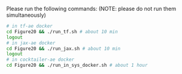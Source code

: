 Please run the following commands: (NOTE: please do not run them simultaneously)
```bash
# in tf-ae docker 
cd Figure20 && ./run_tf.sh # about 10 min
logout
# in jax-ae docker
cd Figure20 && ./run_jax.sh # about 10 min
logout
# in cocktailer-ae docker
cd Figure20 && ./run_in_sys_docker.sh # about 1 hour
```
